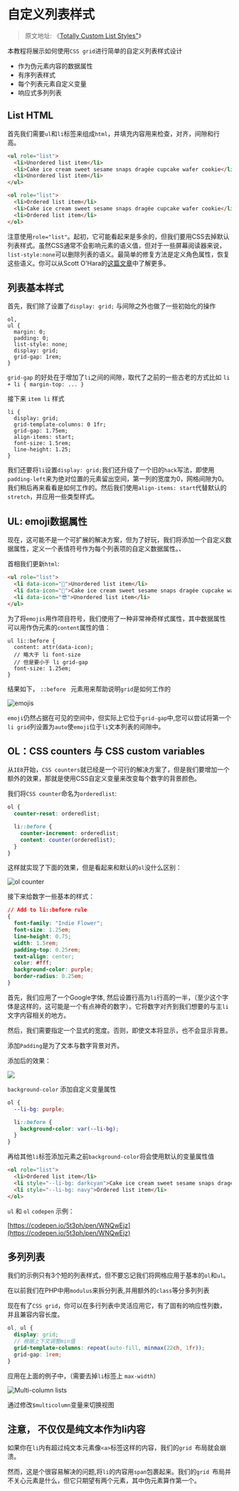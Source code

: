 # 自定义列表样式

> 原文地址: 《[Totally Custom List Styles"](https://moderncss.dev/totally-custom-list-styles/)》

本教程将展示如何使用`CSS grid`进行简单的自定义列表样式设计

- 作为伪元素内容的数据属性
- 有序列表样式
- 每个列表元素自定义变量
- 响应式多列列表

## List HTML

首先我们需要`ul`和`li`标签来组成`html`，并填充内容用来检查，对齐，间隙和行高。

```html
<ul role="list">
  <li>Unordered list item</li>
  <li>Cake ice cream sweet sesame snaps dragée cupcake wafer cookie</li>
  <li>Unordered list item</li>
</ul>

<ol role="list">
  <li>Ordered list item</li>
  <li>Cake ice cream sweet sesame snaps dragée cupcake wafer cookie</li>
  <li>Ordered list item</li>
</ol>
```

注意使用`role="list"`。起初，它可能看起来是多余的，但我们要用CSS去掉默认列表样式。虽然CSS通常不会影响元素的语义值，但对于一些屏幕阅读器来说，`list-style:none`可以删除列表的语义。最简单的修复方法是定义角色属性，恢复这些语义。你可以从Scott O'Hara的[这篇文章](https://www.scottohara.me/blog/2019/01/12/lists-and-safari.html)中了解更多。

## 列表基本样式

首先，我们除了设置了`display: grid;` 与间隙之外也做了一些初始化的操作

``` less
ol,
ul {
  margin: 0;
  padding: 0;
  list-style: none;
  display: grid;
  grid-gap: 1rem;
}
```

`grid-gap` 的好处在于增加了`li`之间的间隙，取代了之前的一些古老的方式比如 `li + li { margin-top: ... }`

接下来 `item li` 样式

```less
li {
  display: grid;
  grid-template-columns: 0 1fr;
  grid-gap: 1.75em;
  align-items: start;
  font-size: 1.5rem;
  line-height: 1.25;
}
```

我们还要将`li`设置`display: grid;`我们还升级了一个旧的`hack`写法，即使用`padding-left`来为绝对位置的元素留出空间，第一列的宽度为0，网格间隙为0。我们稍后再来看看是如何工作的。然后我们使用`align-items: start`代替默认的`stretch`，并应用一些类型样式。

## UL: emoji数据属性

现在，这可能不是一个可扩展的解决方案，但为了好玩，我们将添加一个自定义数据属性，定义一个表情符号作为每个列表项的自定义数据属性。、

首相我们更新`html`:

```html
<ul role="list">
  <li data-icon="🦄">Unordered list item</li>
  <li data-icon="🌈">Cake ice cream sweet sesame snaps dragée cupcake wafer cookie</li>
  <li data-icon="😎">Unordered list item</li>
</ul>
```

为了将`emojis`用作项目符号，我们使用了一种非常神奇样式属性，其中数据属性可以用作伪元素的`content`属性的值：

```less
ul li::before {
  content: attr(data-icon);
  // 略大于 li font-size
  // 但是要小于 li grid-gap
  font-size: 1.25em;
}
```

结果如下， `::before ` 元素用来帮助说明`grid`是如何工作的

![emojis](https://tva1.sinaimg.cn/large/007S8ZIlly1gf2lz87t6gj30ye0eg409.jpg)

`emoji`仍然占据在可见的空间中，但实际上它位于`grid-gap`中,您可以尝试将第一个`li grid`列设置为`auto`使`emoji`位于`li`文本列表的间隙中。

## OL：CSS counters 与 CSS custom variables

从`IE8`开始，`CSS counters`就已经是一个可行的解决方案了，但是我们要增加一个额外的效果，那就是使用CSS自定义变量来改变每个数字的背景颜色。

我们将`CSS counter`命名为`orderedlist`:

```scss
ol {
  counter-reset: orderedlist;

  li::before {
    counter-increment: orderedlist;
    content: counter(orderedlist);
  }
}
```

这样就实现了下面的效果，但是看起来和默认的`ol`没什么区别：

![ol counter](https://tva1.sinaimg.cn/large/007S8ZIlly1gf3uf811eej30ye0egjrk.jpg)

接下来给数字一些基本的样式：

```css
// Add to li::before rule
{
  font-family: "Indie Flower";
  font-size: 1.25em;
  line-height: 0.75;
  width: 1.5rem;
  padding-top: 0.25rem;
  text-align: center;
  color: #fff;
  background-color: purple;
  border-radius: 0.25em;
}
```
首先，我们应用了一个Google字体, 然后设置行高为`li`行高的一半，（至少这个字体是这样的，这可能是一个有点神奇的数字）。它将数字对齐到我们想要的与主`li`文字内容相关的地方。

然后，我们需要指定一个显式的宽度。否则，即使文本将显示，也不会显示背景。

添加`Padding`是为了文本与数字背景对齐。

添加后的效果：

![](https://tva1.sinaimg.cn/large/007S8ZIlly1gf3up38ulmj30ye0eg3zj.jpg)

`background-color` 添加自定义变量属性

```scss
ol {
  --li-bg: purple;

  li::before {
    background-color: var(--li-bg);
  }
}
```

再给其他`li`标签添加元素之前`background-color`将会使用默认的变量属性值

```html
<ol role="list">
  <li>Ordered list item</li>
  <li style="--li-bg: darkcyan">Cake ice cream sweet sesame snaps dragée cupcake wafer cookie</li>
  <li style="--li-bg: navy">Ordered list item</li>
</ol>
```

`ul` 和 `ol` `codepen` 示例：

[https://codepen.io/5t3ph/pen/WNQwEjz](https://codepen.io/5t3ph/pen/WNQwEjz)

## 多列列表

我们的示例只有3个短的列表样式，但不要忘记我们将网格应用于基本的`ol`和`ul`。

在以前我们在PHP中用`modulus`来拆分列表,并用额外的`class`等分多列列表

现在有了`CSS grid`，你可以在多行列表中灵活应用它，有了固有的响应性列数，并且兼容内容长度。

```scss
ol, ul {
  display: grid;
  // 根据上下文调整min值
  grid-template-columns: repeat(auto-fill, minmax(22ch, 1fr));
  grid-gap: 1rem;
}
```

应用在上面的例子中，（需要去掉`li`标签上 `max-width`）

![Multi-column lists](https://tva1.sinaimg.cn/large/007S8ZIlly1gf3wcdv5wej31400powhb.jpg)

通过修改`$multicolumn`变量来切换视图

## 注意， 不仅仅是纯文本作为li内容

如果你在`li`内有超过纯文本元素像`<a>`标签这样的内容，我们的`grid `布局就会崩溃。

然而，这是个很容易解决的问题,将` li `的内容用` span `包裹起来。我们的`grid `布局并不关心元素是什么，但它只期望有两个元素，其中伪元素算作第一个。